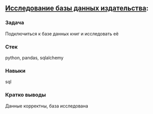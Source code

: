 ## [Исследование базы данных издательства](SQL-final.ipynb):
### Задача
Подключиться к базе данных книг и исследовать её
### Стек
python, pandas, sqlalchemy
### Навыки
sql
### Кратко выводы
Данные корректны, база исследована
